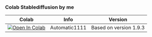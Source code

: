 ### Colab Stablediffusion by me
| Colab | Info | Version
| --- | --- | ---
[![Open In Colab](https://colab.research.google.com/assets/colab-badge.svg)]([https://colab.research.google.com/github/monsterhunters/Stable-Diffusion/blob/main/New_SD_V3_1C.ipynb]) | Automatic1111 | Based on version 1.9.3
